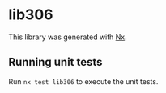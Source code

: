 # lib306

This library was generated with [Nx](https://nx.dev).

## Running unit tests

Run `nx test lib306` to execute the unit tests.
